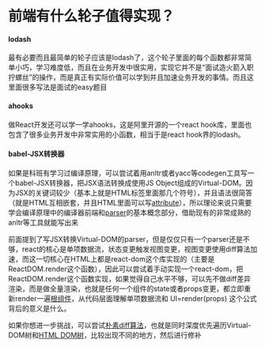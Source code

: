 # 前端有什么轮子值得实现？

#### lodash

最有必要而且最简单的轮子应该是lodash了，这个轮子里面的每个函数都非常简单小巧，学习难度低，而且在业务开发中很实用，实现它并不是“面试造火箭入职拧螺丝”的操作，而是真正有实际价值可以学到并且加速业务开发的事情。而且这里面很多写法是面试的easy题目

#### ahooks

做React开发还可以学一学ahooks，这是阿里开源的一个react hook库，里面也包含了很多业务开发中非常实用的小函数，相当于是react hook界的lodash。

#### babel-JSX转换器

如果是科班有学习过编译原理，可以尝试着用anltr或者yacc等codegen工具写一个babel-JSX转换器，把JSX语法转换成使用JS Object组成的Virtual-DOM。因为JSX的关键词较少（基本上就是HTML标签里面那几个符号），并且语法很简答（就是HTML互相嵌套，并且HTML里面可以写[attribute](https://www.zhihu.com/search?q=attribute&search_source=Entity&hybrid_search_source=Entity&hybrid_search_extra={"sourceType"%3A"answer"%2C"sourceId"%3A2006336708})），所以理论来说只需要学会编译原理中的编译器前端和[parser](https://www.zhihu.com/search?q=parser&search_source=Entity&hybrid_search_source=Entity&hybrid_search_extra={"sourceType"%3A"answer"%2C"sourceId"%3A2006336708})的基本概念部分，借助现有的非常成熟的anltr等工具就能写出来



前面提到了写JSX转换Virtual-DOM的parser，但是仅仅只有一个parser还是不够，react的核心是单项数据流，状态变更触发视图变更，视图变更使用diff算法加速，而这一切核心在HTML上都是react-dom这个库实现的（主要是ReactDOM.render这个函数），因此可以尝试着手动实现一个react-dom，把ReactDOM.render这个函数实现，如果觉得自己水平不够，可以先不做diff差异渲染，而是做全量渲染，也就是任何一个组件的state或者props变更，都立即重新render一遍[根组件](https://www.zhihu.com/search?q=根组件&search_source=Entity&hybrid_search_source=Entity&hybrid_search_extra={"sourceType"%3A"answer"%2C"sourceId"%3A2006336708})，从代码层面理解单项数据流和 UI=render(props) 这个公式背后的意义是什么。

如果你想进一步挑战，可以尝试[朴素diff算法](https://www.zhihu.com/search?q=朴素diff算法&search_source=Entity&hybrid_search_source=Entity&hybrid_search_extra={"sourceType"%3A"answer"%2C"sourceId"%3A2006336708})，也就是同时深度优先遍历Virtual-DOM树和[HTML DOM树](https://www.zhihu.com/search?q=HTML+DOM树&search_source=Entity&hybrid_search_source=Entity&hybrid_search_extra={"sourceType"%3A"answer"%2C"sourceId"%3A2006336708})，比较出现不同的地方，然后进行修补